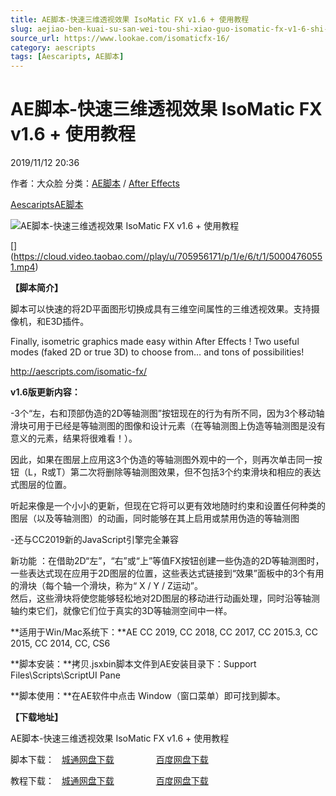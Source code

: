 ```yaml
---
title: AE脚本-快速三维透视效果 IsoMatic FX v1.6 + 使用教程
slug: aejiao-ben-kuai-su-san-wei-tou-shi-xiao-guo-isomatic-fx-v1-6-shi-yong-jiao-cheng
source_url: https://www.lookae.com/isomaticfx-16/
category: aescripts
tags: [Aescaripts, AE脚本]
---
```

# AE脚本-快速三维透视效果 IsoMatic FX v1.6 + 使用教程

2019/11/12 20:36

作者：大众脸
分类：[AE脚本](https://www.lookae.com/after-effects/aescripts/) / [After Effects](https://www.lookae.com/after-effects/)

[Aescaripts](https://www.lookae.com/tag/aescaripts/)[AE脚本](https://www.lookae.com/tag/ae%e8%84%9a%e6%9c%ac/)

![AE脚本-快速三维透视效果 IsoMatic FX v1.6 + 使用教程](https://www.lookae.com/wp-content/uploads/2019/11/Isomatic-FX-16.jpg "AE脚本-快速三维透视效果 IsoMatic FX v1.6 + 使用教程-LookAE.com")

[﻿[﻿]("https://cloud.video.taobao.com//play/u/705956171/p/1/e/6/t/1/50004760551.mp4)](https://cloud.video.taobao.com//play/u/705956171/p/1/e/6/t/1/50004760551.mp4)

**【脚本简介】**

脚本可以快速的将2D平面图形切换成具有三维空间属性的三维透视效果。支持摄像机，和E3D插件。

Finally, isometric graphics made easy within After Effects ! Two useful modes (faked 2D or true 3D) to choose from… and tons of possibilities!

http://aescripts.com/isomatic-fx/

**v1.6版更新内容：**

-3个“左，右和顶部伪造的2D等轴测图”按钮现在的行为有所不同，因为3个移动轴滑块可用于已经是等轴测图的图像和设计元素（在等轴测图上伪造等轴测图是没有意义的元素，结果将很难看！）。

因此，如果在图层上应用这3个伪造的等轴测图外观中的一个，则再次单击同一按钮（L，R或T）第二次将删除等轴测图效果，但不包括3个约束滑块和相应的表达式图层的位置。

听起来像是一个小小的更新，但现在它将可以更有效地随时约束和设置任何种类的图层（以及等轴测图）的动画，同时能够在其上启用或禁用伪造的等轴测图

-还与CC2019新的JavaScript引擎完全兼容

新功能 ：在借助2D“左”，“右”或“上”等值FX按钮创建一些伪造的2D等轴测图时，一些表达式现在应用于2D图层的位置，这些表达式链接到“效果”面板中的3个有用的滑块（每个轴一个滑块，称为“ X / Y / Z运动”。  
然后，这些滑块将使您能够轻松地对2D图层的移动进行动画处理，同时沿等轴测轴约束它们，就像它们位于真实的3D等轴测空间中一样。

**适用于Win/Mac系统下：**AE CC 2019, CC 2018, CC 2017, CC 2015.3, CC 2015, CC 2014, CC, CS6

**脚本安装：**拷贝.jsxbin脚本文件到AE安装目录下：Support Files\Scripts\ScriptUI Pane

**脚本使用：**在AE软件中点击 Window（窗口菜单）即可找到脚本。

**【下载地址】**

AE脚本-快速三维透视效果 IsoMatic FX v1.6 + 使用教程

脚本下载：   [城通网盘下载](https://tc5.us/file/680462-407056565)                 [百度网盘下载](https://pan.baidu.com/s/1x4lqwpnYRzscJv0rlqtN4A)

教程下载：   [城通网盘下载](https://tc5.us/file/680462-407056713)                 [百度网盘下载](https://pan.baidu.com/s/1gd_JraNE3w17ezzpGe64rw)
